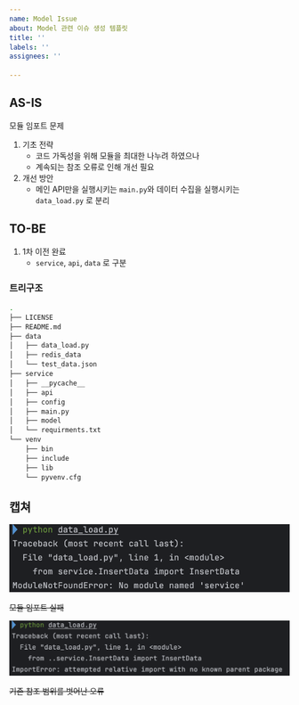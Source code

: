 ```yaml
---
name: Model Issue
about: Model 관련 이슈 생성 템플릿
title: ''
labels: ''
assignees: ''

---
```


## AS-IS
모듈 임포트 문제

1. 기초 전략
   - 코드 가독성을 위해 모듈을 최대한 나누려 하였으나
   - 계속되는 참조 오류로 인해 개선 필요
2. 개선 방안 
   - 메인 API만을 실행시키는 `main.py`와 데이터 수집을 실행시키는 `data_load.py` 로 분리 
## TO-BE
1. 1차 이전 완료 
   - `service`, `api`, `data` 로 구분 

### 트리구조 

```bash
.
├── LICENSE
├── README.md
├── data
│   ├── data_load.py
│   ├── redis_data
│   └── test_data.json
├── service
│   ├── __pycache__
│   ├── api
│   ├── config
│   ├── main.py
│   ├── model
│   └── requirments.txt
└── venv
    ├── bin
    ├── include
    ├── lib
    └── pyvenv.cfg
```

## 캡쳐
![이미지1](../image/image1.png)

~~모듈 임포트 실패~~

![이미지2](../image/image2.png)

~~기존 참조 범위를 벗어난 오류~~
